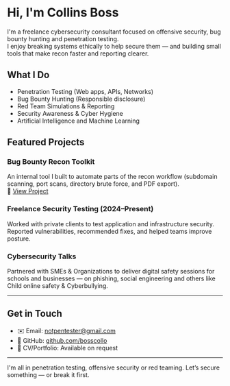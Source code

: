 # Hi, I'm Collins Boss

I'm a freelance cybersecurity consultant focused on offensive security, bug bounty hunting and penetration testing.  
I enjoy breaking systems ethically to help secure them — and building small tools that make recon faster and reporting clearer.

## What I Do
- Penetration Testing (Web apps, APIs, Networks)
- Bug Bounty Hunting (Responsible disclosure)
- Red Team Simulations & Reporting
- Security Awareness & Cyber Hygiene
- Artificial Intelligence and Machine Learning

## Featured Projects

### Bug Bounty Recon Toolkit
An internal tool I built to automate parts of the recon workflow (subdomain scanning, port scans, directory brute force, and PDF export).  
📎 [View Project](https://github.com/bosscollo/bugbounty-toolkit)

### Freelance Security Testing (2024–Present)
Worked with private clients to test application and infrastructure security.  
Reported vulnerabilities, recommended fixes, and helped teams improve posture.

###  Cybersecurity Talks
Partnered with SMEs & Organizations to deliver digital safety sessions for schools and businesses — on phishing, social engineering and others like Child online safety & Cyberbullying.

---

##  Get in Touch
- ✉️ Email: notpentester@gmail.com  
- 🔗 GitHub: [github.com/bosscollo](https://github.com/bosscollo)
- 🧳 CV/Portfolio: Available on request

---

I'm all in penetration testing, offensive security or red teaming.
Let’s secure something — or break it first.
